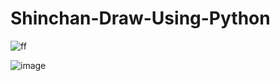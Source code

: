 # Shinchan-Draw-Using-Python


![ff](https://user-images.githubusercontent.com/62868878/102359736-2e2aaf80-3fd7-11eb-9372-9e369d30c70a.gif)

![image](https://user-images.githubusercontent.com/62868878/102328234-cc555000-3fac-11eb-92ce-e851b20d8f3f.png)
